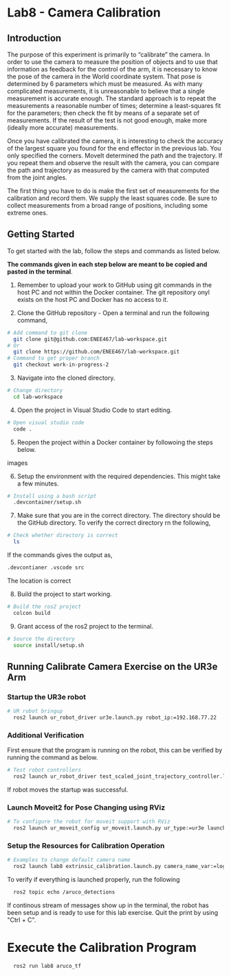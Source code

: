 # Lab8 - Camera Calibration
## Introduction

The purpose of this experiment is primarily to “calibrate” the camera. In order to use the camera to measure the position of objects and to use that information as feedback for the control of the arm, it is necessary to know the pose of the camera in the World coordinate system. That pose is determined by 6 parameters which must be measured. As with many complicated measurements, it is unreasonable to believe that a single measurement is accurate enough. The standard approach is to repeat the measurements a reasonable number of times; determine a least-squares fit for the parameters; then check the fit by means of a separate set of measurements. If the result of the test is not good enough, make more (ideally more accurate) measurements.

Once you have calibrated the camera, it is interesting to check the accuracy of the largest square you found for the end effector in the previous lab. You only specified the corners. MoveIt determined the path and the trajectory. If you repeat them and observe the result with the camera, you can compare the path and trajectory as measured by the camera with that computed from the joint angles.

The first thing you have to do is make the first set of measurements for the calibration and record them. We supply the least squares code. Be sure to collect measurements from a broad range of positions, including some extreme ones.

## Getting Started
To get started with the lab, follow the steps and commands as listed below.

**The commands given in each step below are meant to be copied and pasted in the terminal**.

1. Remember to upload your work to GitHub using git commands in the host PC and not within the Docker container. The git repository onyl exists on the host PC and Docker has no access to it.

2. Clone the GitHub repository - Open a terminal and run the following command,
```bash
# Add command to git clone
  git clone git@github.com:ENEE467/lab-workspace.git
# Or
  git clone https://github.com/ENEE467/lab-workspace.git
# Command to get proper branch
  git checkout work-in-progress-2
```

3. Navigate into the cloned directory.
```bash
# Change directory
  cd lab-workspace
```

4. Open the project in Visual Studio Code to start editing.
```bash
# Open visual studio code
  code .
```

5. Reopen the project within a Docker container by followoing the steps below.

images

6. Setup the environment with the required dependencies. This might take a few minutes.
```bash
# Install using a bash script
  .devcontainer/setup.sh
```

7. Make sure that you are in the correct directory. The directory should be the GitHub directory. To verify the correct directory rn the following,
```bash 
# Check whether directory is correct
  ls
```
If the commands gives the output as,
```bash
.devcontianer .vscode src
```
The location is correct

8. Build the project to start working. 
```bash
# Build the ros2 project
  colcon build
```

9. Grant access of the ros2 project to the terminal.
```bash
# Source the directory
  source install/setup.sh
```


## Running Calibrate Camera Exercise on the UR3e Arm
### Startup the UR3e robot
```bash
# UR robot bringup
  ros2 launch ur_robot_driver ur3e.launch.py robot_ip:=192.168.77.22
```

### Additional Verification
First ensure that the program is running on the robot, this can be verified by running the command as below.
```bash
# Test robot controllers
  ros2 launch ur_robot_driver test_scaled_joint_trajectory_controller.launch.py
```
If robot moves the startup was successful.

### Launch Moveit2 for Pose Changing using RViz
```bash
# To configure the robot for moveit support with RViz
  ros2 launch ur_moveit_config ur_moveit.launch.py ur_type:=ur3e launch_rviz:=true
```

### Setup the Resources for Calibration Operation
```bash
# Examples to change default camera name
  ros2 launch lab8 extrinsic_calibration.launch.py camera_name_var:=logitech_webcam_640x480
```

To verify if everything is launched properly, run the following
```bash
  ros2 topic echo /aruco_detections
```
If continous stream of messages show up in the terminal, the robot has been setup and is ready to use for this lab exercise.
Quit the print by using "Ctrl + C".


# Execute the Calibration Program
```bash
  ros2 run lab8 aruco_tf
```
